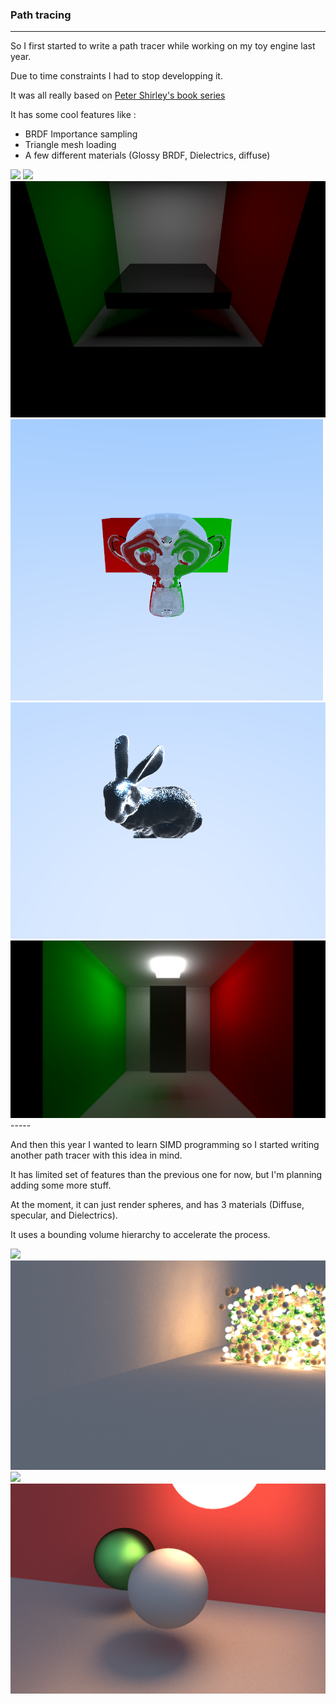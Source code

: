 ### Path tracing
-----


So I first started to write a path tracer while working on my toy engine last year.

Due to time constraints I had to stop developping it.

It was all really based on [Peter Shirley's book series](https://raytracing.github.io/books/RayTracingInOneWeekend.html)

It has some cool features like :

* BRDF Importance sampling
* Triangle mesh loading
* A few different materials (Glossy BRDF, Dielectrics, diffuse)

<img src="../Images/Raytracer/Toy_0.png"/>
<img src="../Images/Raytracer/Toy_1.png"/>
<img src="../Images/Raytracer/Toy_2.png"/>
<img src="../Images/Raytracer/Toy_3.png"/>
<img src="../Images/Raytracer/Toy_4.png"/>
<img src="../Images/Raytracer/Toy_5.png"/>
-----


And then this year I wanted to learn SIMD programming so I started writing another path tracer with this idea in mind.

It has  limited set of features than the previous one for now, but I'm planning adding some more stuff.

At the moment, it can just render spheres, and has 3 materials (Diffuse, specular, and Dielectrics).

It uses a bounding volume hierarchy to accelerate the process.

<img src="../Images/Raytracer/0.bmp"/>
<img src="../Images/Raytracer/1.bmp"/>
<img src="../Images/Raytracer/2.bmp"/>
<img src="../Images/Raytracer/3.bmp"/>

